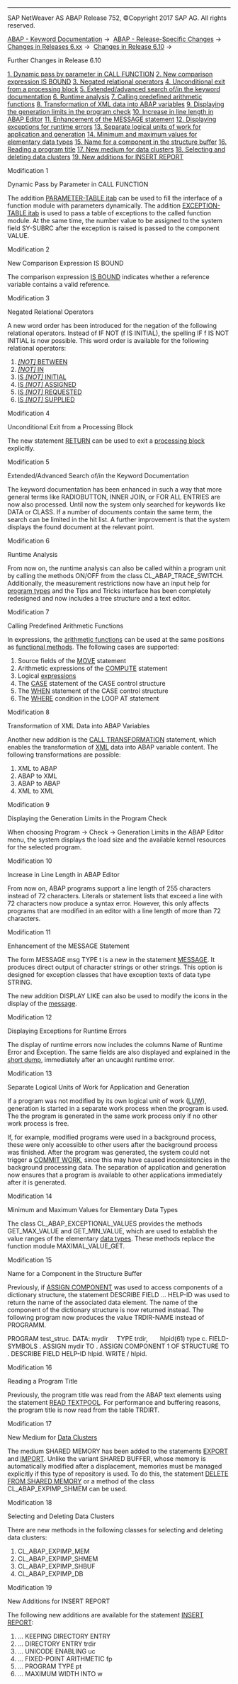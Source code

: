   

* * *

SAP NetWeaver AS ABAP Release 752, ©Copyright 2017 SAP AG. All rights reserved.

[ABAP - Keyword Documentation](javascript:call_link\('abenabap.htm'\)) →  [ABAP - Release-Specific Changes](javascript:call_link\('abennews.htm'\)) →  [Changes in Releases 6.xx](javascript:call_link\('abennews-6.htm'\)) →  [Changes in Release 6.10](javascript:call_link\('abennews-610.htm'\)) → 

Further Changes in Release 6.10

[1\. Dynamic pass by parameter in CALL FUNCTION](#!ABAP_MODIFICATION_1@1@)
[
2\. New comparison expression IS BOUND](#!ABAP_MODIFICATION_2@2@)
[
3\. Negated relational operators](#!ABAP_MODIFICATION_3@3@)
[
4\. Unconditional exit from a processing block](#!ABAP_MODIFICATION_4@4@)
[
5\. Extended/advanced search of/in the keyword documentation](#!ABAP_MODIFICATION_5@5@)
[
6\. Runtime analysis](#!ABAP_MODIFICATION_6@6@)
[
7\. Calling predefined arithmetic functions](#!ABAP_MODIFICATION_7@7@)
[
8\. Transformation of XML data into ABAP variables](#!ABAP_MODIFICATION_8@8@)
[
9\. Displaying the generation limits in the program check](#!ABAP_MODIFICATION_9@9@)
[
10\. Increase in line length in ABAP Editor](#!ABAP_MODIFICATION_10@10@)
[
11\. Enhancement of the MESSAGE statement](#!ABAP_MODIFICATION_11@11@)
[
12\. Displaying exceptions for runtime errors](#!ABAP_MODIFICATION_12@12@)
[
13\. Separate logical units of work for application and generation](#!ABAP_MODIFICATION_13@13@)
[
14\. Minimum and maximum values for elementary data types](#!ABAP_MODIFICATION_14@14@)
[
15\. Name for a component in the structure buffer](#!ABAP_MODIFICATION_15@15@)
[
16\. Reading a program title](#!ABAP_MODIFICATION_16@16@)
[
17\. New medium for data clusters](#!ABAP_MODIFICATION_17@17@)
[
18\. Selecting and deleting data clusters](#!ABAP_MODIFICATION_18@18@)
[
19\. New additions for INSERT REPORT](#!ABAP_MODIFICATION_19@19@)

Modification 1

Dynamic Pass by Parameter in CALL FUNCTION

The addition [PARAMETER-TABLE itab](javascript:call_link\('abapcall_function.htm'\)) can be used to fill the interface of a function module with parameters dynamically. The addition [EXCEPTION-TABLE itab](javascript:call_link\('abapcall_function.htm'\)) is used to pass a table of exceptions to the called function module. At the same time, the number value to be assigned to the system field SY-SUBRC after the exception is raised is passed to the component VALUE.

Modification 2

New Comparison Expression IS BOUND

The comparison expression [IS BOUND](javascript:call_link\('abenlogexp_bound.htm'\)) indicates whether a reference variable contains a valid reference.

Modification 3

Negated Relational Operators

A new word order has been introduced for the negation of the following relational operators. Instead of IF NOT (f IS INITIAL), the spelling IF f IS NOT INITIAL is now possible. This word order is available for the following relational operators:

1.  [*\[*NOT*\]* BETWEEN](javascript:call_link\('abenlogexp_between.htm'\))
2.  [*\[*NOT*\]* IN](javascript:call_link\('abenlogexp_select_option.htm'\))
3.  [IS *\[*NOT*\]* INITIAL](javascript:call_link\('abenlogexp_initial.htm'\))
4.  [IS *\[*NOT*\]* ASSIGNED](javascript:call_link\('abenlogexp_assigned.htm'\))
5.  [IS *\[*NOT*\]* REQUESTED](javascript:call_link\('abenlogexp_requested.htm'\))
6.  [IS *\[*NOT*\]* SUPPLIED](javascript:call_link\('abenlogexp_supplied.htm'\))
    

Modification 4

Unconditional Exit from a Processing Block

The new statement [RETURN](javascript:call_link\('abapreturn.htm'\)) can be used to exit a [processing block](javascript:call_link\('abenprocessing_block_glosry.htm'\) "Glossary Entry") explicitly.

Modification 5

Extended/Advanced Search of/in the Keyword Documentation

The keyword documentation has been enhanced in such a way that more general terms like RADIOBUTTON, INNER JOIN, or FOR ALL ENTRIES are now also processed. Until now the system only searched for keywords like DATA or CLASS. If a number of documents contain the same term, the search can be limited in the hit list. A further improvement is that the system displays the found document at the relevant point.

Modification 6

Runtime Analysis

From now on, the runtime analysis can also be called within a program unit by calling the methods ON/OFF from the class CL\_ABAP\_TRACE\_SWITCH. Additionally, the measurement restrictions now have an input help for [program types](javascript:call_link\('abenprogram_type_glosry.htm'\) "Glossary Entry") and the Tips and Tricks interface has been completely redesigned and now includes a tree structure and a text editor.

Modification 7

Calling Predefined Arithmetic Functions

In expressions, the [arithmetic functions](javascript:call_link\('abapcompute_arith.htm'\)) can be used at the same positions as [functional methods](javascript:call_link\('abenfunctional_method_glosry.htm'\) "Glossary Entry"). The following cases are supported:

1.  Source fields of the [MOVE](javascript:call_link\('abapmove_obs.htm'\)) statement
2.  Arithmetic expressions of the [COMPUTE](javascript:call_link\('abapcompute_arith.htm'\)) statement
3.  Logical [expressions](javascript:call_link\('abenlogexp.htm'\))
4.  The [CASE](javascript:call_link\('abapcase.htm'\)) statement of the CASE control structure
5.  The [WHEN](javascript:call_link\('abapwhen.htm'\)) statement of the CASE control structure
6.  The [WHERE](javascript:call_link\('abaploop_at_itab.htm'\)) condition in the LOOP AT statement
    

Modification 8

Transformation of XML Data into ABAP Variables

Another new addition is the [CALL TRANSFORMATION](javascript:call_link\('abapcall_transformation.htm'\)) statement, which enables the transformation of [XML](javascript:call_link\('abenxml_glosry.htm'\) "Glossary Entry") data into ABAP variable content. The following transformations are possible:

1.  XML to ABAP
2.  ABAP to XML
3.  ABAP to ABAP
4.  XML to XML
    

Modification 9

Displaying the Generation Limits in the Program Check

When choosing Program → Check → Generation Limits in the ABAP Editor menu, the system displays the load size and the available kernel resources for the selected program.

Modification 10

Increase in Line Length in ABAP Editor

From now on, ABAP programs support a line length of 255 characters instead of 72 characters. Literals or statement lists that exceed a line with 72 characters now produce a syntax error. However, this only affects programs that are modified in an editor with a line length of more than 72 characters.

Modification 11

Enhancement of the MESSAGE Statement

The form MESSAGE msg TYPE t is a new in the statement [MESSAGE](javascript:call_link\('abapmessage.htm'\)). It produces direct output of character strings or other strings. This option is designed for exception classes that have exception texts of data type STRING.

The new addition DISPLAY LIKE can also be used to modify the icons in the display of the [message](javascript:call_link\('abenmessage_glosry.htm'\) "Glossary Entry").

Modification 12

Displaying Exceptions for Runtime Errors

The display of runtime errors now includes the columns Name of Runtime Error and Exception. The same fields are also displayed and explained in the [short dump](javascript:call_link\('abenshort_dump_glosry.htm'\) "Glossary Entry"), immediately after an uncaught runtime error.

Modification 13

Separate Logical Units of Work for Application and Generation

If a program was not modified by its own logical unit of work ([LUW](javascript:call_link\('abendb_transaction.htm'\))), generation is started in a separate work process when the program is used. The the program is generated in the same work process only if no other work process is free.

If, for example, modified programs were used in a background process, these were only accessible to other users after the background process was finished. After the program was generated, the system could not trigger a [COMMIT WORK](javascript:call_link\('abapcommit.htm'\)), since this may have caused inconsistencies in the background processing data. The separation of application and generation now ensures that a program is available to other applications immediately after it is generated.

Modification 14

Minimum and Maximum Values for Elementary Data Types

The class CL\_ABAP\_EXCEPTIONAL\_VALUES provides the methods GET\_MAX\_VALUE and GET\_MIN\_VALUE, which are used to establish the value ranges of the elementary [data types](javascript:call_link\('abapdata_simple.htm'\)). These methods replace the function module MAXIMAL\_VALUE\_GET.

Modification 15

Name for a Component in the Structure Buffer

Previously, if [ASSIGN COMPONENT](javascript:call_link\('abapassign_mem_area_dynamic_dobj.htm'\)) was used to access components of a dictionary structure, the statement DESCRIBE FIELD ... HELP-ID was used to return the name of the associated data element. The name of the component of the dictionary structure is now returned instead. The following program now produces the value TRDIR-NAME instead of PROGRAMM.

PROGRAM test\_struc.
DATA: mydir     TYPE trdir,
      hlpid(61) type c.
FIELD-SYMBOLS <fs>.
ASSIGN mydir TO <fs>.
ASSIGN COMPONENT 1 OF STRUCTURE <fs> TO <fs>.
DESCRIBE FIELD <fs> HELP-ID hlpid.
WRITE / hlpid.

Modification 16

Reading a Program Title

Previously, the program title was read from the ABAP text elements using the statement [READ TEXTPOOL](javascript:call_link\('abapread_textpool.htm'\)). For performance and buffering reasons, the program title is now read from the table TRDIRT.

Modification 17

New Medium for [Data Clusters](javascript:call_link\('abendata_cluster_glosry.htm'\) "Glossary Entry")

The medium SHARED MEMORY has been added to the statements [EXPORT](javascript:call_link\('abapexport_data_cluster.htm'\)) and [IMPORT](javascript:call_link\('abapimport_data_cluster.htm'\)). Unlike the variant SHARED BUFFER, whose memory is automatically modified after a displacement, memories must be managed explicitly if this type of repository is used. To do this, the statement [DELETE FROM SHARED MEMORY](javascript:call_link\('abapdelete_cluster.htm'\)) or a method of the class CL\_ABAP\_EXPIMP\_SHMEM can be used.

Modification 18

Selecting and Deleting Data Clusters

There are new methods in the following classes for selecting and deleting data clusters:

1.  CL\_ABAP\_EXPIMP\_MEM
2.  CL\_ABAP\_EXPIMP\_SHMEM
3.  CL\_ABAP\_EXPIMP\_SHBUF
4.  CL\_ABAP\_EXPIMP\_DB
    

Modification 19

New Additions for INSERT REPORT

The following new additions are available for the statement [INSERT REPORT](javascript:call_link\('abapinsert_report.htm'\)):

1.  ... KEEPING DIRECTORY ENTRY
2.  ... DIRECTORY ENTRY trdir
3.  ... UNICODE ENABLING uc
4.  ... FIXED-POINT ARITHMETIC fp
5.  ... PROGRAM TYPE pt
6.  ... MAXIMUM WIDTH INTO w
